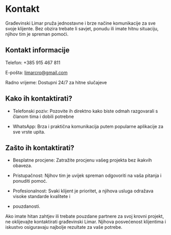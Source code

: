 # Kontakt

Građevinski Limar pruža jednostavne i brze načine komunikacije za sve svoje klijente. Bez obzira trebate 
li savjet, ponudu ili imate hitnu situaciju, njihov tim je spreman pomoći.

## Kontakt informacije

Telefon: +385 915 467 811

E-pošta: limarcro@gmail.com

Radno vrijeme: Dostupni 24/7 za hitne slučajeve

## Kako ih kontaktirati?

- Telefonski poziv: Pozovite ih direktno kako biste odmah razgovarali s članom tima i dobili potrebne 

- WhatsApp: Brza i praktična komunikacija putem popularne aplikacije za sve vrste upita.

## Zašto ih kontaktirati?

- Besplatne procjene: Zatražite procjenu vašeg projekta bez ikakvih obaveza.

- Pristupačnost: Njihov tim je uvijek spreman odgovoriti na vaša pitanja i ponuditi pomoć.

- Profesionalnost: Svaki klijent je prioritet, a njihova usluga odražava visoke standarde kvalitete i 
- pouzdanosti.

Ako imate hitan zahtjev ili trebate pouzdane partnere za svoj krovni projekt, ne oklijevajte kontaktirati 
građevinski Limar. Njihova posvećenost klijentima i iskustvo osiguravaju najbolje rezultate za vaše potrebe.